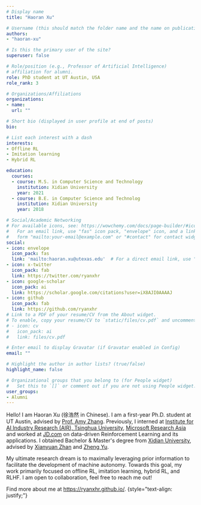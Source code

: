 ```yaml
---
# Display name
title: "Haoran Xu"

# Username (this should match the folder name and the name on publications)
authors:
- "haoran-xu"

# Is this the primary user of the site?
superuser: false

# Role/position (e.g., Professor of Artificial Intelligence)
# affiliation for alumni.
role: PhD student at UT Austin, USA
role_rank: 3

# Organizations/Affiliations
organizations:
- name: 
  url: ""

# Short bio (displayed in user profile at end of posts)
bio: 

# List each interest with a dash
interests:
- Offline RL
- Imitation learning
- Hybrid RL

education:
  courses:
  - course: M.S. in Computer Science and Technology
    institution: Xidian University
    year: 2021
  - course: B.E. in Computer Science and Technolog
    institution: Xidian University
    year: 2018

# Social/Academic Networking
# For available icons, see: https://wowchemy.com/docs/page-builder/#icons
#   For an email link, use "fas" icon pack, "envelope" icon, and a link in the
#   form "mailto:your-email@example.com" or "#contact" for contact widget.
social:
- icon: envelope
  icon_pack: fas
  link: 'mailto:haoran.xu@utexas.edu'  # For a direct email link, use "mailto:test@example.org".
- icon: x-twitter
  icon_pack: fab
  link: https://twitter.com/ryanxhr
- icon: google-scholar
  icon_pack: ai
  link: https://scholar.google.com/citations?user=iX8AJI0AAAAJ
- icon: github
  icon_pack: fab
  link: https://github.com/ryanxhr
# Link to a PDF of your resume/CV from the About widget.
# To enable, copy your resume/CV to `static/files/cv.pdf` and uncomment the lines below.
# - icon: cv
#   icon_pack: ai
#   link: files/cv.pdf

# Enter email to display Gravatar (if Gravatar enabled in Config)
email: ""

# Highlight the author in author lists? (true/false)
highlight_name: false

# Organizational groups that you belong to (for People widget)
#   Set this to `[]` or comment out if you are not using People widget.
user_groups:
- Alumni
---
```


Hello! I am Haoran Xu (徐浩然 in Chinese). I am a first-year Ph.D. student at UT Austin, advised by [Prof. Amy Zhang](https://amyzhang.github.io/). Previously, I interned at [Institute for AI Industry Research (AIR), Tsinghua University](https://air.tsinghua.edu.cn/en/), [Microsoft Research Asia](https://www.microsoft.com/en-us/research/lab/microsoft-research-asia/) and worked at [JD.com](https://corporate.jd.com/) on data-driven Reinforcement Learning and its applications. I obtained Bachelor & Master's degree from [Xidian University](https://en.xidian.edu.cn/), advised by [Xianyuan Zhan](http://zhanxianyuan.xyz/) and [Zheng Yu](http://urban-computing.com/yuzheng).

My ultimate research dream is to maximally leveraging prior information to facilitate the development of machine autonomy. Towards this goal, my work primarily focused on offline RL, imitation learning, hybrid RL, and RLHF. I am open to collaboration, feel free to reach me out!

Find more about me at https://ryanxhr.github.io/.
{style="text-align: justify;"}

